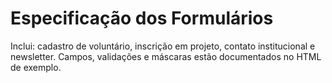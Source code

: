 
# Especificação dos Formulários

Inclui: cadastro de voluntário, inscrição em projeto, contato institucional e newsletter.
Campos, validações e máscaras estão documentados no HTML de exemplo.
